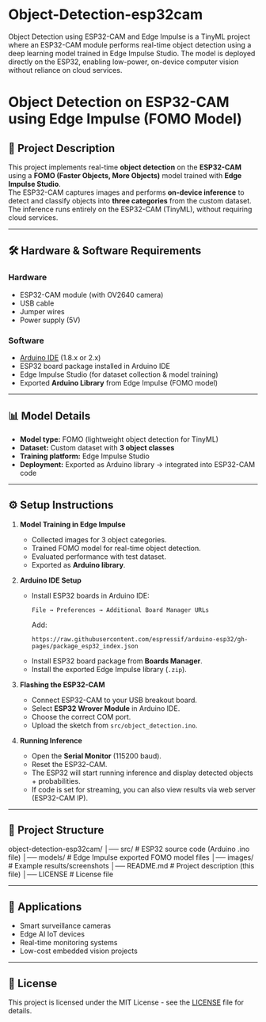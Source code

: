 # Object-Detection-esp32cam
Object Detection using ESP32-CAM and Edge Impulse is a TinyML project where an ESP32-CAM module performs real-time object detection using a deep learning model trained in Edge Impulse Studio. The model is deployed directly on the ESP32, enabling low-power, on-device computer vision without reliance on cloud services.
# Object Detection on ESP32-CAM using Edge Impulse (FOMO Model)

## 📌 Project Description
This project implements real-time **object detection** on the **ESP32-CAM** using a **FOMO (Faster Objects, More Objects)** model trained with **Edge Impulse Studio**.  
The ESP32-CAM captures images and performs **on-device inference** to detect and classify objects into **three categories** from the custom dataset.  
The inference runs entirely on the ESP32-CAM (TinyML), without requiring cloud services.

---

## 🛠️ Hardware & Software Requirements
### Hardware
- ESP32-CAM module (with OV2640 camera)
- USB cable
- Jumper wires
- Power supply (5V)

### Software
- [Arduino IDE](https://www.arduino.cc/en/software) (1.8.x or 2.x)
- ESP32 board package installed in Arduino IDE
- Edge Impulse Studio (for dataset collection & model training)
- Exported **Arduino Library** from Edge Impulse (FOMO model)

---

## 📊 Model Details
- **Model type:** FOMO (lightweight object detection for TinyML)
- **Dataset:** Custom dataset with **3 object classes**
- **Training platform:** Edge Impulse Studio
- **Deployment:** Exported as Arduino library → integrated into ESP32-CAM code

---

## ⚙️ Setup Instructions
1. **Model Training in Edge Impulse**
   - Collected images for 3 object categories.
   - Trained FOMO model for real-time object detection.
   - Evaluated performance with test dataset.
   - Exported as **Arduino library**.

2. **Arduino IDE Setup**
   - Install ESP32 boards in Arduino IDE:  
     ```
     File → Preferences → Additional Board Manager URLs
     ```
     Add:  
     ```
     https://raw.githubusercontent.com/espressif/arduino-esp32/gh-pages/package_esp32_index.json
     ```
   - Install ESP32 board package from **Boards Manager**.
   - Install the exported Edge Impulse library (`.zip`).

3. **Flashing the ESP32-CAM**
   - Connect ESP32-CAM to your USB breakout board.  
   - Select **ESP32 Wrover Module** in Arduino IDE.  
   - Choose the correct COM port.  
   - Upload the sketch from `src/object_detection.ino`.

4. **Running Inference**
   - Open the **Serial Monitor** (115200 baud).  
   - Reset the ESP32-CAM.  
   - The ESP32 will start running inference and display detected objects + probabilities.  
   - If code is set for streaming, you can also view results via web server (ESP32-CAM IP).

---

## 📂 Project Structure
object-detection-esp32cam/
│── src/ # ESP32 source code (Arduino .ino file)
│── models/ # Edge Impulse exported FOMO model files
│── images/ # Example results/screenshots
│── README.md # Project description (this file)
│── LICENSE # License file

---

## 🚀 Applications
- Smart surveillance cameras  
- Edge AI IoT devices  
- Real-time monitoring systems  
- Low-cost embedded vision projects  

---

## 📜 License
This project is licensed under the MIT License - see the [LICENSE](LICENSE) file for details.
